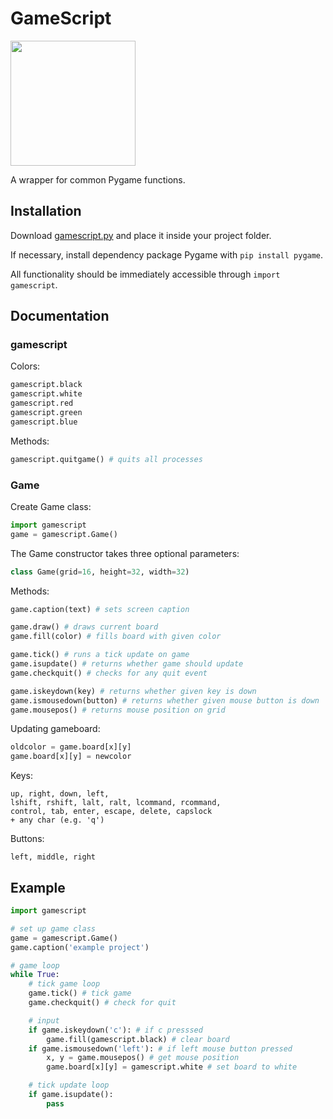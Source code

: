 # GameScript

<img height="200px" src="https://user-images.githubusercontent.com/27871609/125567645-7fdb20bb-0d43-40a5-b28b-693a7df32f7d.png">

A wrapper for common Pygame functions.

## Installation

Download [gamescript.py](gamescript.py) and place it inside your project folder.

If necessary, install dependency package Pygame with `pip install pygame`.

All functionality should be immediately accessible through `import gamescript`.

## Documentation

### gamescript

Colors:

```py
gamescript.black
gamescript.white
gamescript.red
gamescript.green
gamescript.blue
```

Methods:

```py
gamescript.quitgame() # quits all processes
```

### Game

Create Game class:

```py
import gamescript
game = gamescript.Game()
```

The Game constructor takes three optional parameters:

```py
class Game(grid=16, height=32, width=32)
```

Methods:

```py
game.caption(text) # sets screen caption

game.draw() # draws current board
game.fill(color) # fills board with given color

game.tick() # runs a tick update on game
game.isupdate() # returns whether game should update
game.checkquit() # checks for any quit event

game.iskeydown(key) # returns whether given key is down
game.ismousedown(button) # returns whether given mouse button is down
game.mousepos() # returns mouse position on grid
```

Updating gameboard:

```py
oldcolor = game.board[x][y]
game.board[x][y] = newcolor
```

Keys:

```
up, right, down, left,
lshift, rshift, lalt, ralt, lcommand, rcommand,
control, tab, enter, escape, delete, capslock
+ any char (e.g. 'q')
```

Buttons:

```
left, middle, right
```

## Example

```py
import gamescript

# set up game class
game = gamescript.Game()
game.caption('example project')

# game loop
while True:
    # tick game loop
    game.tick() # tick game
    game.checkquit() # check for quit

    # input
    if game.iskeydown('c'): # if c presssed
        game.fill(gamescript.black) # clear board
    if game.ismousedown('left'): # if left mouse button pressed
        x, y = game.mousepos() # get mouse position
        game.board[x][y] = gamescript.white # set board to white

    # tick update loop
    if game.isupdate():
        pass
```
